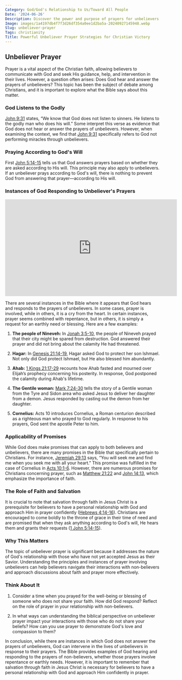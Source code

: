 ```yaml
---
Category: God/God's Relationship to Us/Toward All People
Date: '2024-06-26'
Description: Discover the power and purpose of prayers for unbelievers in this insightful article. Explore how to intercede effectively for those who have not yet embraced faith.
Image: images/1a4197db4f7f3d26df354a0ee1d2ba5a-20240927145948.webp
Slug: unbeliever-prayer
Tags: christianity
Title: Powerful Unbeliever Prayer Strategies for Christian Victory
---
```


## Unbeliever Prayer

Prayer is a vital aspect of the Christian faith, allowing believers to communicate with God and seek His guidance, help, and intervention in their lives. However, a question often arises: Does God hear and answer the prayers of unbelievers? This topic has been the subject of debate among Christians, and it is important to explore what the Bible says about this matter.

### God Listens to the Godly

[John 9:31](https://www.bibleref.com/John/9/John-9-31.html) states, “We know that God does not listen to sinners. He listens to the godly man who does his will.” Some interpret this verse as evidence that God does not hear or answer the prayers of unbelievers. However, when examining the context, we find that [John 9:31](https://www.bibleref.com/John/9/John-9-31.html) specifically refers to God not performing miracles through unbelievers.

### Praying According to God's Will

First [John 5:14-15](https://www.bibleref.com/John/5/John-5-14.html) tells us that God answers prayers based on whether they are asked according to His will. This principle may also apply to unbelievers. If an unbeliever prays according to God's will, there is nothing to prevent God from answering that prayer—according to His will.

### Instances of God Responding to Unbeliever's Prayers


<iframe width="560" height="315" src="https://www.youtube.com/embed/Q2olIFD55Q0" frameborder="0" allow="autoplay; encrypted-media" allowfullscreen></iframe>


There are several instances in the Bible where it appears that God hears and responds to the prayers of unbelievers. In some cases, prayer is involved, while in others, it is a cry from the heart. In certain instances, prayer seems combined with repentance, but in others, it is simply a request for an earthly need or blessing. Here are a few examples:

1. **The people of Nineveh:** In [Jonah 3:5-10](https://www.bibleref.com/Jonah/3/Jonah-3-5.html), the people of Nineveh prayed that their city might be spared from destruction. God answered their prayer and did not bring about the calamity He had threatened.
   
2. **Hagar:** In [Genesis 21:14-19](https://www.bibleref.com/Genesis/21/Genesis-21-14.html), Hagar asked God to protect her son Ishmael. Not only did God protect Ishmael, but He also blessed him abundantly.

3. **Ahab:** [1 Kings 21:17-29](https://www.bibleref.com/1-Kings/21/1-Kings-21-17.html) recounts how Ahab fasted and mourned over Elijah’s prophecy concerning his posterity. In response, God postponed the calamity during Ahab's lifetime.

4. **The Gentile woman:** [Mark 7:24-30](https://www.bibleref.com/Mark/7/Mark-7-24.html) tells the story of a Gentile woman from the Tyre and Sidon area who asked Jesus to deliver her daughter from a demon. Jesus responded by casting out the demon from her daughter.

5. **Cornelius:** Acts 10 introduces Cornelius, a Roman centurion described as a righteous man who prayed to God regularly. In response to his prayers, God sent the apostle Peter to him.

### Applicability of Promises

While God does make promises that can apply to both believers and unbelievers, there are many promises in the Bible that specifically pertain to Christians. For instance, [Jeremiah 29:13](https://www.bibleref.com/Jeremiah/29/Jeremiah-29-13.html) says, “You will seek me and find me when you seek me with all your heart.” This promise was fulfilled in the case of Cornelius in [Acts 10:1-6](https://www.bibleref.com/Acts/10/Acts-10-1.html). However, there are numerous promises for Christians concerning prayer, such as [Matthew 21:22](https://www.bibleref.com/Matthew/21/Matthew-21-22.html) and [John 14:13](https://www.bibleref.com/John/14/John-14-13.html), which emphasize the importance of faith.

### The Role of Faith and Salvation

It is crucial to note that salvation through faith in Jesus Christ is a prerequisite for believers to have a personal relationship with God and approach Him in prayer confidently ([Hebrews 4:14-16](https://www.bibleref.com/Hebrews/4/Hebrews-4-14.html)). Christians are encouraged to come boldly to the throne of grace in their time of need and are promised that when they ask anything according to God's will, He hears them and grants their requests ([1 John 5:14-15](https://www.bibleref.com/1-John/5/1-John-5-14.html)).

### Why This Matters

The topic of unbeliever prayer is significant because it addresses the nature of God's relationship with those who have not yet accepted Jesus as their Savior. Understanding the principles and instances of prayer involving unbelievers can help believers navigate their interactions with non-believers and approach discussions about faith and prayer more effectively.

### Think About It

1. Consider a time when you prayed for the well-being or blessing of someone who does not share your faith. How did God respond? Reflect on the role of prayer in your relationship with non-believers.
   
2. In what ways can understanding the biblical perspective on unbeliever prayer impact your interactions with those who do not share your beliefs? How can you use prayer to demonstrate God's love and compassion to them?

In conclusion, while there are instances in which God does not answer the prayers of unbelievers, God can intervene in the lives of unbelievers in response to their prayers. The Bible provides examples of God hearing and responding to the prayers of non-believers, whether those prayers involve repentance or earthly needs. However, it is important to remember that salvation through faith in Jesus Christ is necessary for believers to have a personal relationship with God and approach Him confidently in prayer.